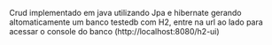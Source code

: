 Crud implementado em java utilizando Jpa e hibernate gerando altomaticamente um banco testedb com H2, entre na url ao lado para acessar o console do banco (http://localhost:8080/h2-ui)